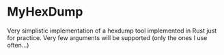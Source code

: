 # MyHexDump

Very simplistic implementation of a hexdump tool implemented in Rust just for
practice. Very few arguments will be supported (only the ones I use often...)


